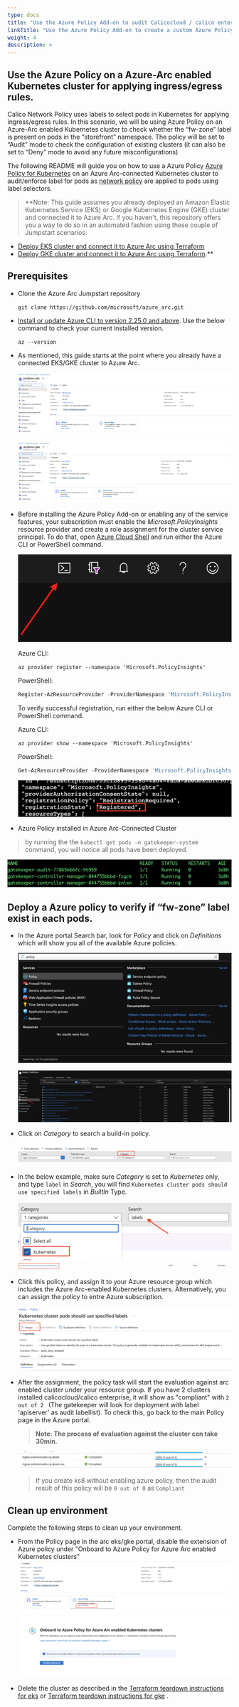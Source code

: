 ```yaml
---
type: docs
title: "Use the Azure Policy Add-on to audit Calicocloud / calico enterprise"
linkTitle: "Use the Azure Policy Add-on to create a custom Azure Policy for auditing calicocloud/calico enterprise components"
weight: 4
description: >
---
```


## Use the Azure Policy on a Azure-Arc enabled Kubernetes cluster for applying ingress/egress rules. 

Calico Network Policy uses labels to select pods in Kubernetes for applying ingress/egress rules. 
In this scenario, we will be using Azure Policy on an Azure-Arc enabled Kubernetes cluster to check whether the “fw-zone” label is present on pods in the “storefront” namespace.
The policy will be set to “Audit” mode to check the configuration of existing clusters (it can also be set to “Deny” mode to avoid any future misconfigurations)


The following README will guide you on how to use a Azure Policy [Azure Policy for Kubernetes](https://docs.microsoft.com/en-us/azure/governance/policy/concepts/policy-for-kubernetes#:~:text=Azure%20Policy%20extends%20Gatekeeper%20v3,Kubernetes%20clusters%20from%20one%20place.) on an Azure Arc-connected Kubernetes cluster to audit/enforce label for pods as [network policy](https://projectcalico.docs.tigera.io/about/about-network-policy) are applied to pods using label selectors.

> **Note: This guide assumes you already deployed an Amazon Elastic Kubernetes Service (EKS) or Google Kubernetes Engine (GKE) cluster and connected it to Azure Arc. If you haven't, this repository offers you a way to do so in an automated fashion using these couple of Jumpstart scenarios:
- [Deploy EKS cluster and connect it to Azure Arc using Terraform](https://azurearcjumpstart.io/azure_arc_jumpstart/azure_arc_k8s/eks/eks_terraform/)
- [Deploy GKE cluster and connect it to Azure Arc using Terraform](https://azurearcjumpstart.io/azure_arc_jumpstart/azure_arc_k8s/gke/gke_terraform/).**

## Prerequisites

* Clone the Azure Arc Jumpstart repository

    ```shell
    git clone https://github.com/microsoft/azure_arc.git
    ```

* [Install or update Azure CLI to version 2.25.0 and above](https://docs.microsoft.com/en-us/cli/azure/install-azure-cli?view=azure-cli-latest). Use the below command to check your current installed version.

  ```shell
  az --version
  ```

* As mentioned, this guide starts at the point where you already have a connected EKS/GKE cluster to Azure Arc.

    ![Existing EKS Azure Arc connected cluster](./arcdemo-eks.png)

    ![Existing GKE Azure Arc connected cluster](./arcdemo-gke.png)

* Before installing the Azure Policy Add-on or enabling any of the service features, your subscription must enable the _Microsoft.PolicyInsights_ resource provider and create a role assignment for the cluster service principal. To do that, open [Azure Cloud Shell](https://shell.azure.com/) and run either the Azure CLI or PowerShell command.

    ![Open Azure Cloud Shell](./03.png)

    Azure CLI:

    ```shell
    az provider register --namespace 'Microsoft.PolicyInsights'
    ```

    PowerShell:

    ```powershell
    Register-AzResourceProvider -ProviderNamespace 'Microsoft.PolicyInsights'
    ```

    To verify successful registration, run either the below Azure CLI or PowerShell command.

    Azure CLI:

    ```shell
    az provider show --namespace 'Microsoft.PolicyInsights'
    ```

    PowerShell:

    ```powershell
    Get-AzResourceProvider -ProviderNamespace 'Microsoft.PolicyInsights'
    ```

    ![AzResourceProvider Bash](./04.png)


* Azure Policy installed in Azure Arc-Connected Cluster

 > by running the the ```kubectl get pods -n gatekeeper-system ``` command, you will notice all pods have been deployed.

![Showing pods deployment](./05.png)


## Deploy a Azure policy to verify if “fw-zone” label exist in each pods. 

* In the Azure portal Search bar, look for _Policy_ and click on _Definitions_ which will show you all of the available Azure policies.

    ![Searching for Azure Policy definitions](./06.png)

    ![Searching for Azure Policy definitions](./07.png)

* Click on _Category_ to search a build-in policy. 

    ![Choose policy category](./08.png)

* In the below example, make sure _Category_ is set to _Kubernetes_ only, and type `label` in _Search_, you will find `Kubernetes cluster pods should use specified labels` in _BuiltIn_ Type.

    ![Find the pod label policy for Kubernetes cluster](./09.png)
    ![BuiltIn label policy for Kubernetes cluster](./10.png)

* Click this policy, and assign it to your Azure resource group which includes the Azure Arc-enabled Kubernetes clusters. Alternatively, you can assign the policy to entre Azure subscription.
  
  ![Assign Azure policy ](./11.png) 


* After the assignment, the policy task will start the evaluation against arc enabled cluster under your resource group. If you have 2 clusters installed calicocloud/calico enterprise, it will show as  "compliant" with `2 out of 2 ` (The gatekeeper will look for deployment with label 'apiserver' as audit labellist). To check this, go back to the main Policy page in the Azure portal.

    > **Note: The process of evaluation against the cluster can take 30min.**

    ![Azure policy evaluation](./12.png)

    > If you create ks8 without enabling azure policy, then the audit result of this policy will be `0 out of 0` as `Compliant`


## Clean up environment

Complete the following steps to clean up your environment.

* From the Policy page in the arc eks/gke portal, disable the extension of Azure policy under "Onboard to Azure Policy for Azure Arc enabled Kubernetes clusters​"
    ![Disable Azure Policy addon](./13.png)
    ![Disable Azure Policy addon](./14.png)


* Delete the cluster as described in the [Terraform teardown instructions for eks](https://azurearcjumpstart.io/azure_arc_jumpstart/azure_arc_k8s/eks/eks_terraform/) or [Terraform teardown instructions for gke](https://azurearcjumpstart.io/azure_arc_jumpstart/azure_arc_k8s/gke/gke_terraform/) .



